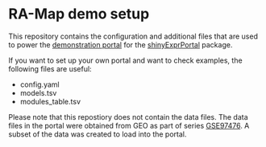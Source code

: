# RA-Map demo setup

This repository contains the configuration and additional files that are used to power the [demonstration portal](http://rhenkin.shinyapps.io/ramap_demo) for the [shinyExprPortal](https://github.com/C4TB/shinyExprPortal) package.

If you want to set up your own portal and want to check examples, the following files are useful:

- config.yaml
- models.tsv
- modules_table.tsv

Please note that this repostiory does not contain the data files. The data files in the portal were obtained from GEO as part of series [GSE97476](https://www.ncbi.nlm.nih.gov/geo/query/acc.cgi?acc=GSE97476). A subset of the data was created to load into the portal.

